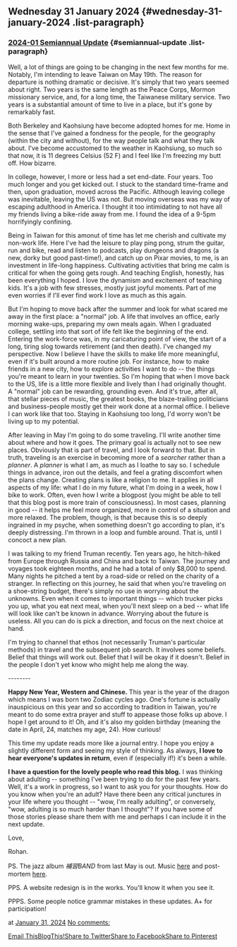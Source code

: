 ## Wednesday 31 January 2024 {#wednesday-31-january-2024 .list-paragraph}

### [2024-01 Semiannual Update](https://www.rohanprasad.org/2024/01/2024-01-semiannual-update.html)  {#semiannual-update .list-paragraph}

Well, a lot of things are going to be changing in the next few months
for me. Notably, I\'m intending to leave Taiwan on May 19th. The reason
for departure is nothing dramatic or decisive. It\'s simply that two
years seemed about right. Two years is the same length as the Peace
Corps, Mormon missionary service, and, for a long time, the Taiwanese
military service. Two years is a substantial amount of time to live in a
place, but it's gone by remarkably fast.

Both Berkeley and Kaohsiung have become adopted homes for me. Home in
the sense that I\'ve gained a fondness for the people, for the geography
(within the city and without), for the way people talk and what they
talk about. I\'ve become accustomed to the weather in Kaohsiung, so much
so that now, it is 11 degrees Celsius (52 F) and I feel like I\'m
freezing my butt off. How bizarre.

In college, however, I more or less had a set end-date. Four years. Too
much longer and you get kicked out. I stuck to the standard time-frame
and then, upon graduation, moved across the Pacific. Although leaving
college was inevitable, leaving the US was not. But moving overseas was
my way of escaping adulthood in America. I thought it too intimidating
to not have all my friends living a bike-ride away from me. I found the
idea of a 9-5pm horrifyingly confining.

Being in Taiwan for this amonut of time has let me cherish and cultivate
my non-work life. Here I\'ve had the leisure to play ping pong, strum
the guitar, run and bike, read and listen to podcasts, play dungeons and
dragons (a new, dorky but good past-time!), and catch up on Pixar
movies, to me, is an investment in life-long happiness. Cultivating
activities that bring me calm is critical for when the going gets rough.
And teaching English, honestly, has been everything I hoped. I love the
dynamism and excitement of teaching kids. It's a job with few stresses,
mostly just joyful moments. Part of me even worries if I'll ever find
work I love as much as this again.

But I'm hoping to move back after the summer and look for what scared me
away in the first place: a "normal" job. A life that involves an office,
early morning wake-ups, preparing my own meals again. When I graduated
college, settling into that sort of life felt like the beginning of the
end. Entering the work-force was, in my caricaturing point of view, the
start of a long, tiring slog towards retirement (and then death). I\'ve
changed my perspective. Now I believe I have the skills to make life
more meaningful, even if it\'s built around a more routine job. For
instance, how to make friends in a new city, how to explore activities I
want to do -- the things you're meant to learn in your twenties. So I'm
hoping that when I move back to the US, life is a little more flexible
and lively than I had originally thought. A "normal" job can be
rewarding, grounding even. And it's true, after all, that stellar pieces
of music, the greatest books, the blaze-trailing politicians and
business-people mostly get their work done at a normal office. I believe
I can work like that too. Staying in Kaohsiung too long, I\'d worry
won\'t be living up to my potential.

After leaving in May I\'m going to do some traveling. I\'ll write
another time about where and how it goes. The primary goal is actually
not to see new places. Obviously that is part of travel, and I look
forward to that. But in truth, traveling is an exercise in becoming more
of a *searcher* rather than a *planner*. A *planner* is what I am, as
much as I loathe to say so. I schedule things in advance, iron out the
details, and feel a grating discomfort when the plans change. Creating
plans is like a religion to me. It applies in all aspects of my life:
what I do in my future, what I\'m doing in a week, how I bike to work.
Often, even how I write a blogpost (you might be able to tell that this
blog post is more train of consciousness). In most cases, planning in
good -- it helps me feel more organized, more in control of a situation
and more relaxed. The problem, though, is that because this is so deeply
ingrained in my psyche, when something doesn\'t go according to plan,
it's deeply distressing. I'm thrown in a loop and fumble around. That
is, until I concoct a new plan.

I was talking to my friend Truman recently. Ten years ago, he
hitch-hiked from Europe through Russia and China and back to Taiwan. The
journey and voyages took eighteen months, and he had a total of only
\$8,000 to spend. Many nights he pitched a tent by a road-side or relied
on the charity of a stranger. In reflecting on this journey, he said
that when you\'re traveling on a shoe-string budget, there\'s simply no
use in worrying about the unknowns. Even when it comes to important
things -- which trucker picks you up, what you eat next meal, when
you'll next sleep on a bed -- what life will look like can't be known in
advance. Worrying about the future is useless. All you can do is pick a
direction, and focus on the next choice at hand.

I\'m trying to channel that ethos (not necessarily Truman\'s particular
methods) in travel and the subsequent job search. It involves some
beliefs. Belief that things will work out. Belief that I will be okay if
it doesn\'t. Belief in the people I don\'t yet know who might help me
along the way.

\-\-\-\-\-\-\--

**Happy New Year, Western and Chinese.** This year is the year of the
dragon which means I was born two Zodiac cycles ago. One\'s fortune is
actually inauspicious on this year and so according to tradition in
Taiwan, you\'re meant to do some extra prayer and stuff to appease those
folks up above. I hope I get around to it! Oh, and it\'s also my golden
birthday (meaning the date in April, 24, matches my age, 24). How
curious!

This time my update reads more like a journal entry. I hope you enjoy a
slightly different form and seeing my style of thinking. As always, **I
love to hear everyone\'s updates in return**, even if (especially if!)
it\'s been a while.

**I have a question for the lovely people who read this blog.** I was
thinking about adulting \-- something I\'ve been trying to do for the
past few years. Well, it\'s a work in progress, so I want to ask you for
your thoughts. How do you know when you\'re an adult? Have there been
any critical junctures in your life where you thought \-- \"wow, I\'m
really adulting\", or conversely, \"wow, adulting is so much harder than
I thought\"? If you have some of those stories please share them with me
and perhaps I can include it in the next update.

Love,

Rohan.

PS. The jazz album *補習BAND* from last May is out. Music
[here](https://www.youtube.com/playlist?list=PLLmNtQG2epzFG2PwtDTz4U9OVDCsiJGG8)
and post-mortem
[here](https://www.rohanprasad.org/2023/11/band-album-is-out.html).

PPS. A website redesign is in the works. You'll know it when you see it.

PPPS. Some people notice grammar mistakes in these updates. A+ for
participation!

at [January 31,
2024](https://www.rohanprasad.org/2024/01/2024-01-semiannual-update.html)
[No
comments:](https://www.rohanprasad.org/2024/01/2024-01-semiannual-update.html#comment-form)

[Email
This](https://www.blogger.com/share-post.g?blogID=597296393545314941&postID=4767283134943167397&target=email)[BlogThis!](https://www.blogger.com/share-post.g?blogID=597296393545314941&postID=4767283134943167397&target=blog)[Share
to
Twitter](https://www.blogger.com/share-post.g?blogID=597296393545314941&postID=4767283134943167397&target=twitter)[Share
to
Facebook](https://www.blogger.com/share-post.g?blogID=597296393545314941&postID=4767283134943167397&target=facebook)[Share
to
Pinterest](https://www.blogger.com/share-post.g?blogID=597296393545314941&postID=4767283134943167397&target=pinterest)

